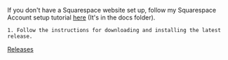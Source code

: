 If you don't have a Squarespace website set up, follow my Squarespace Account setup tutorial [here](https://github.com/biscuitbuns23/Square-Sync-Manager/blob/Initial-consolidated/docs/Squarespace%20account%20tutorial.md) (It's in the docs folder).
```
1. Follow the instructions for downloading and installing the latest release.
```
[Releases](https://github.com/biscuitbuns23/Square-Sync-Manager/releases)
